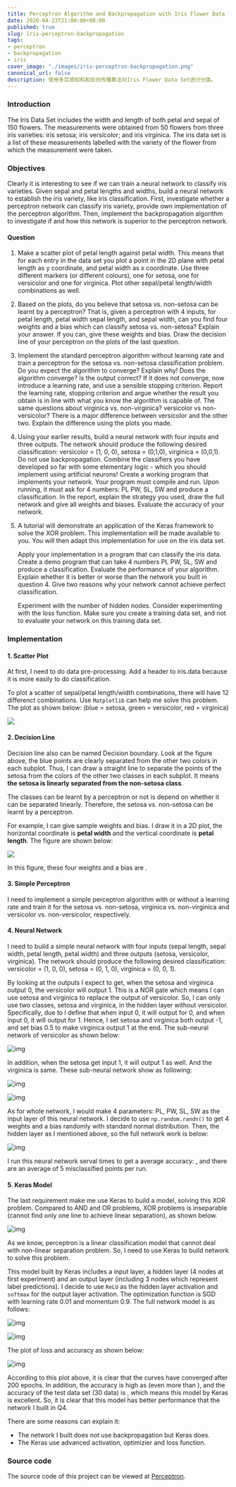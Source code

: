 ```yaml
---
title: Perceptron Algorithm and Backpropagation with Iris Flower Data
date: 2020-04-23T21:00:00+08:00
published: true
slug: iris-perceptron-backpropagation
tags:
- perceptron
- backpropagation
- iris
cover_image: "./images/iris-perceptron-backpropagation.png"
canonical_url: false
description: 使用多层感知机和反向传播算法对Iris Flower Data Set进行分类。
---
```


### Introduction

The Iris Data Set includes the width and length of both petal and sepal of 150 flowers. The measurements were obtained from 50 flowers from three iris varieties: iris setosa; iris versicolor; and iris virginica. The iris data set is a list of these measurements labelled with the variety of the flower from which the measurement were taken.

### Objectives

Clearly it is interesting to see if we can train a neural network to classify iris varieties. Given sepal and petal lengths and widths, build a neural network to establish the iris variety, like iris classification. First, investigate whether a perceptron network can classify iris variety, provide own implementation of the perceptron algorithm. Then, implement the backpropagation algorithm to investigate if and how this network is superior to the perceptron network.

#### Question

1. Make a scatter plot of petal length against petal width. This means that for each entry in the data set you plot a point in the 2D plane with petal length as y coordinate, and petal width as x coordinate. Use three different markers (or different colours), one for setosa, one for versicolor and one for virginica. Plot other sepal/petal length/width combinations as well.

<!-- more -->

2. Based on the plots, do you believe that setosa vs. non-setosa can be learnt by a perceptron? That is, given a perceptron with 4 inputs, for petal length, petal width sepal length, and sepal width, can you find four weights and a bias which can classify setosa vs. non-setosa? Explain your answer. If you can, give these weights and bias. Draw the decision line of your perceptron on the plots of the last question.

3. Implement the standard perceptron algorithm without learning rate and train a perceptron for the setosa vs. non-setosa classification problem. Do you expect the algorithm to converge? Explain why! Does the algorithm converge? Is the output correct? If it does not converge, now introduce a learning rate, and use a sensible stopping criterion. Report the learning rate, stopping criterion and argue whether the result you obtain is in line with what you know the algorithm is capable of. The same questions about virginica vs. non-virginica? versicolor vs non-versicolor? There is a major difference between versicolor and the other two. Explain the difference using the plots you made.

4. Using your earlier results, build a neural network with four inputs and three outputs. The network should produce the following desired classification: versicolor = (1, 0, 0), setosa = (0,1,0), virginica = (0,0,1). Do not use backpropagation. Combine the classifiers you have developed so far with some elementary logic - which you should implement using artificial neurons! Create a working program that implements your network. Your program must compile and run. Upon running, it must ask for 4 numbers: PL PW, SL, SW and produce a classification. In the report, explain the strategy you used, draw the full network and give all weights and biases. Evaluate the accuracy of your network.

5. A tutorial will demonstrate an application of the Keras framework to solve the XOR problem. This implementation will be made available to you. You will then adapt this implementation for use on the iris data set.

    Apply your implementation in a program that can classify the iris data. Create a demo program that can take 4 numbers PL PW, SL, SW and produce a classification. Evaluate the performance of your algorithm. Explain whether it is better or worse than the network you built in question 4. Give two reasons why your network cannot achieve perfect classification.

    Experiment with the number of hidden nodes. Consider experimenting with the loss function. Make sure you create a training data set, and not to evaluate your network on this training data set.

### Implementation

#### 1. Scatter Plot

At first, I need to do data pre-processing. Add a header to iris.data because it is more easily to do classification. 

To plot a scatter of sepal/petal length/width combinations, there will have 12 differenct combinations. Use `Matplotlib` can help me solve this problem. The plot as shown below: (blue = setosa, green = versicolor, red = virginica)

![](https://i.loli.net/2021/01/07/UHlM81bxoKEIFaW.png)

#### 2. Decision Line

Decision line also can be named Decision boundary. Look at the figure above, the blue points are clearly separated from the other two colors in each subplot. Thus, I can draw a straight line to separate the points of the setosa from the colors of the other two classes in each subplot. It means **the setosa is linearly separated from the non-setosa class**.

The classes can be learnt by a perceptron or not is depend on whether it can be separated linearly. Therefore, the setosa vs. non-setosa can be learnt by a perceptron.

For example, I can give sample weights and bias. I draw it in a 2D plot, the horizontal coordinate is **petal width** and the vertical coordinate is **petal length**. The figure are shown below:

![](https://i.loli.net/2021/01/07/5fz2YIRPoLcpW6B.png)

In this figure, these four weights and a bias are .

#### 3. Simple Perceptron

I need to implement a simple perceptron algorithm with or without a learning rate and train it for the setosa vs. non-setosa, virginica vs. non-virginica and versicolor vs. non-versicolor, respectively.

#### 4. Neural Network

I need to build a simple neural network with four inputs (sepal length, sepal width, petal length, petal width) and three outputs (setosa, versicolor, virginica). The network should produce the following desired classification: versicolor = (1, 0, 0), setosa = (0, 1, 0), virginica = (0, 0, 1). 

By looking at the outputs I expect to get, when the setosa and virginica output 0, the versicolor will output 1. This is a NOR gate which means I can use setosa and virginica to replace the output of versicolor. So, I can only use two classes, setosa and virginica, in the hidden layer without versicolor. Specifically, due to I define that when input  0, it will output for 0, and when input  0, it will output for 1. Hence, I set setosa and virginica both output -1, and set bias 0.5 to make virginica output 1 at the end. The sub-neural network of versicolor as shown below:

![img](https://s1.ax1x.com/2020/04/23/JdQnHA.png)

In addition, when the setosa get input 1, it will output 1 as well. And the virginica is same. These sub-neural network show as following:

![img](https://s1.ax1x.com/2020/04/23/JdQKAI.png)



![img](https://s1.ax1x.com/2020/04/23/JdQmBd.png)

As for whole network, I would make 4 parameters: PL, PW, SL, SW as the input layer of this neural network. I decide to use `np.random.randn()` to get 4 weights and a bias randomly with standard normal distribution. Then, the hidden layer as I mentioned above, so the full network work is below:

![img](https://s1.ax1x.com/2020/04/23/Jdlkan.png)

I run this neural network serval times to get a average accuracy: , and there are an average of 5 misclassified points per run.

#### 5. Keras Model

The last requirement make me use Keras to build a model, solving this XOR problem. Compared to AND and OR problems, XOR problems is inseparable (cannot find only one line to achieve linear separation), as shown below.

![img](https://s1.ax1x.com/2020/04/23/Jdlcz8.png)

As we know, perceptron is a linear classification model that cannot deal with non-linear separation problem. So, I need to use Keras to build network to solve this problem.

This model built by Keras includes a input layer, a hidden layer (4 nodes at first experiment) and an output layer (including 3 nodes which represent label predictions). I decide to use `ReLU` as the hidden layer activation and `softmax` for the output layer activation. The optimization function is SGD with learning rate 0.01 and momentum 0.9. The full network model is as follows:

![img](https://s1.ax1x.com/2020/04/23/Jdl2QS.png)

![img](https://s1.ax1x.com/2020/04/23/JdlRsg.png)

The plot of loss and accuracy as shown below:

![img](https://s1.ax1x.com/2020/04/23/JdlWLQ.png)

According to this plot above, it is clear that the curves have converged after 200 epochs. In addition, the accuracy is high as  (even more than ), and the accuracy of the test data set (30 data) is , which means this model by Keras is excellent. So, it is clear that this model has better performance that the network I built in Q4.

There are some reasons can explain it:

- The network I built does not use backpropagation but Keras does.
- The Keras use advanced activation, optimizier and loss function.

### Source code

The source code of this project can be viewed at [Perceptron](https://github.com/HurleyJames/NNs/tree/master/Perceptron).